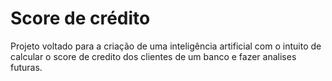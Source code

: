 # Score de crédito

Projeto voltado para a criação de uma inteligência artificial com o intuito de calcular o score de credito dos clientes de um banco e fazer analises futuras.
